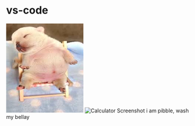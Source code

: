 # vs-code

<img src="labubu/images.jpeg" alt="Calculator Screenshot" />
<img src="labubu/pibble.gif" alt="Calculator Screenshot" /> i am pibble, wash my bellay
